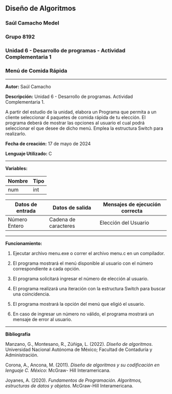 ## Diseño de Algoritmos

### Saúl Camacho Medel

### Grupo 8192

### Unidad 6 - Desarrollo de programas - Actividad Complementaria 1

### Menú de Comida Rápida 
---


**Autor:** Saúl Camacho

**Descripción:** Unidad 6 - Desarrollo de programas.
Actividad Complementaria 1. 

A partir del estudio de la unidad, elabora un Programa que permita a un cliente seleccionar 4 paquetes de comida rápida de tu elección. 
El programa deberá de mostrar las opciones al usuario el cual podrá seleccionar el que desee de dicho menú. 
Emplea la estructura Switch para realizarlo. 


**Fecha de creación:** 17 de mayo de 2024

**Lenguaje Utilizado:** C

---

**Variables:** 

| Nombre | Tipo |
| --- | --- |
| num | int |


| Datos de entrada | Datos de salida | Mensajes de ejecución correcta |
| --- | --- | --- |
| Número Entero | Cadena de caracteres | Elección del Usuario |

---


**Funcionamiento:**

1. Ejecutar archivo menu.exe o correr el archivo menu.c en un compilador.

2. El programa mostrará el menú disponible al usuario con el número correspondiente a cada opción.

3. El programa solicitará ingresar el número de elección al usuario.

4. El programa realizará una iteración con la estructura Switch para buscar una coincidencia.

5. El programa mostrará la opción del menú que eligió el usuario.

6. En caso de ingresar un número no válido, el programa mostrará un mensaje de error al usuario.

---


**Bibliografía**

Manzano, G., Montesano, R., Zúñiga, L. (2022). *Diseño de algoritmos*. Universidad Nacional Autónoma de México; Facultad de Contaduría y Administración.

Corona, A., Ancona, M. (2011). *Diseño de algoritmos y su codificación en lenguaje C. México*: McGraw- Hill Interamericana.

Joyanes, A. (2020). *Fundamentos de Programación. Algoritmos, estructuras de datos y objetos*. McGraw-Hill Interamericana.
